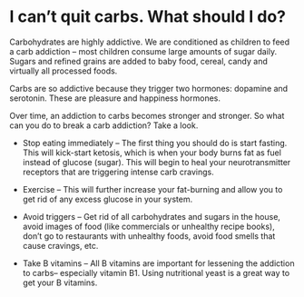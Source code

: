 # I can’t quit carbs. What should I do?

Carbohydrates are highly addictive. We are conditioned as children to feed a carb addiction – most children consume large amounts of sugar daily. Sugars and refined grains are added to baby food, cereal, candy and virtually all processed foods.

Carbs are so addictive because they trigger two hormones: dopamine and serotonin. These are pleasure and happiness hormones.

Over time, an addiction to carbs becomes stronger and stronger. So what can you do to break a carb addiction? Take a look.

- Stop eating immediately – The first thing you should do is start fasting. This will kick-start ketosis, which is when your body burns fat as fuel instead of glucose (sugar). This will begin to heal your neurotransmitter receptors that are triggering intense carb cravings.

- Exercise – This will further increase your fat-burning and allow you to get rid of any excess glucose in your system.

- Avoid triggers – Get rid of all carbohydrates and sugars in the house, avoid images of food (like commercials or unhealthy recipe books), don’t go to restaurants with unhealthy foods, avoid food smells that cause cravings, etc.

- Take B vitamins – All B vitamins are important for lessening the addiction to carbs– especially vitamin B1. Using nutritional yeast is a great way to get your B vitamins.